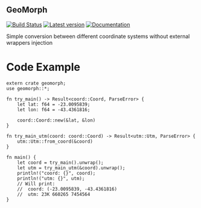 ## GeoMorph

[![Build Status](https://travis-ci.org/vlopes11/geomorph.svg?branch=master)](https://travis-ci.org/vlopes11/geomorph)
[![Latest version](https://img.shields.io/crates/v/geomorph.svg)](https://crates.io/crates/geomorph)
[![Documentation](https://docs.rs/geomorph/badge.svg)](https://docs.rs/geomorph)

Simple conversion between different coordinate systems without external wrappers injection

# Code Example
```
extern crate geomorph;
use geomorph::*;

fn try_main() -> Result<coord::Coord, ParseError> {
    let lat: f64 = -23.0095839;
    let lon: f64 = -43.4361816;
    
    coord::Coord::new(&lat, &lon)
}

fn try_main_utm(coord: coord::Coord) -> Result<utm::Utm, ParseError> {
    utm::Utm::from_coord(&coord)
}

fn main() {
    let coord = try_main().unwrap();
    let utm = try_main_utm(&coord).unwrap();
    println!("coord: {}", coord);
    println!("utm: {}", utm);
    // Will print:
    //  coord: (-23.0095839, -43.4361816)
    //  utm: 23K 660265 7454564
}
```
